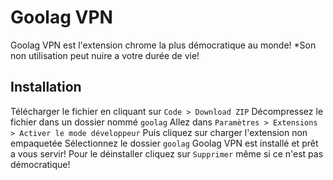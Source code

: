 # Goolag VPN
Goolag VPN est l'extension chrome la plus démocratique au monde!
*Son non utilisation peut nuire a votre durée de vie!

## Installation
Télécharger le fichier en cliquant sur `Code > Download ZIP`
Décompressez le fichier dans un dossier nommé `goolag`
Allez dans `Paramètres > Extensions > Activer le mode développeur`
Puis cliquez sur charger l'extension non empaquetée
Sélectionnez le dossier `goolag`
Goolag VPN est installé et prêt a vous servir!
Pour le déinstaller cliquez sur `Supprimer` même si ce n'est pas démocratique!